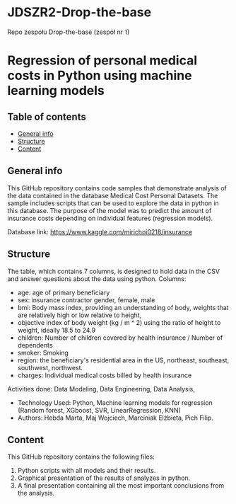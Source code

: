 # JDSZR2-Drop-the-base
Repo zespołu Drop-the-base (zespół nr 1)

# Regression of personal medical costs in Python using machine learning models 

## Table of contents
* [General info](#general-info)
* [Structure](#structure)
* [Content](#content)

## General info
This GitHub repository contains code samples that demonstrate analysis of the data contained in the database Medical Cost Personal Datasets. The sample includes scripts that can be used to explore the data in python in this database. The purpose of the model was to predict the amount of insurance costs depending on individual features (regression models).

Database link: https://www.kaggle.com/mirichoi0218/insurance

## Structure

The table, which contains 7 columns, is designed to hold data in the CSV and answer questions about the data using python. Columns:
- age: age of primary beneficiary
- sex: insurance contractor gender, female, male
- bmi: Body mass index, providing an understanding of body, weights that are relatively high or low relative to height,
- objective index of body weight (kg / m ^ 2) using the ratio of height to weight, ideally 18.5 to 24.9
- children: Number of children covered by health insurance / Number of dependents
- smoker: Smoking
- region: the beneficiary's residential area in the US, northeast, southeast, southwest, northwest.
- charges: Individual medical costs billed by health insurance


Activities done: Data Modeling, Data Engineering, Data Analysis,
- Technology Used: Python, Machine learning models for regression (Random forest, XGboost, SVR, LinearRegression, KNN)
- Authors: Hebda Marta, Maj Wojciech, Marciniak Elżbieta, Pich Filip.

## Content
This GitHub repository contains the following files:
1. Python scripts with all models and their results.
2. Graphical presentation of the results of analyzes in python.
3. A final presentation containing all the most important conclusions from the analysis.
